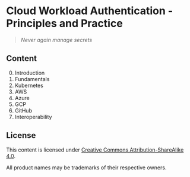 # Cloud Workload Authentication - Principles and Practice

> _Never again manage secrets_


## Content

0. Introduction
1. Fundamentals
2. Kubernetes
3. AWS
4. Azure
5. GCP
6. GitHub
7. Interoperability


## License

This content is licensed under [Creative Commons Attribution-ShareAlike 4.0](LICENSE).

All product names may be trademarks of their respective owners.
